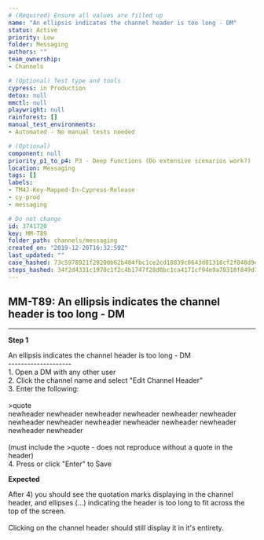 ```yaml
---
# (Required) Ensure all values are filled up
name: "An ellipsis indicates the channel header is too long - DM"
status: Active
priority: Low
folder: Messaging
authors: ""
team_ownership: 
- Channels

# (Optional) Test type and tools
cypress: in Production
detox: null
mmctl: null
playwright: null
rainforest: []
manual_test_environments: 
- Automated - No manual tests needed

# (Optional)
component: null
priority_p1_to_p4: P3 - Deep Functions (Do extensive scenarios work?)
location: Messaging
tags: []
labels: 
- TM4J-Key-Mapped-In-Cypress-Release
- cy-prod
- messaging

# Do not change
id: 3741720
key: MM-T89
folder_path: channels/messaging
created_on: "2019-12-20T16:32:59Z"
last_updated: ""
case_hashed: 73c5978921f29200b62b484fbc1ce2cd18839c0643d01318cf2f048d9ed6818bfe032029c68b274bfe5a52ea8dfd630f
steps_hashed: 34f2d4331c1970c1f2c4b1747f28d0bc1ca4171cf94e9a78310f849d7d97c26d21d6fe8bf216e488c78c97d2aa93bc81
---
```


## MM-T89: An ellipsis indicates the channel header is too long - DM

---

**Step 1**

An ellipsis indicates the channel header is too long - DM\
\--------------------\
1\. Open a DM with any other user\
2\. Click the channel name and select "Edit Channel Header"\
3\. Enter the following:\
\
\>quote\
newheader newheader newheader newheader newheader newheader newheader newheader newheader newheader newheader newheader newheader newheader\
\
(must include the >quote - does not reproduce without a quote in the header)\
4\. Press or click "Enter" to Save

**Expected**

After 4) you should see the quotation marks displaying in the channel header, and ellipses (...) indicating the header is too long to fit across the top of the screen.\
\
Clicking on the channel header should still display it in it's entirety.
